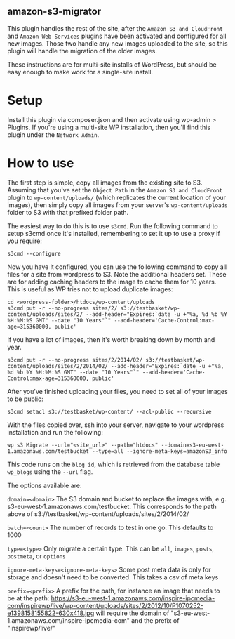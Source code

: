 amazon-s3-migrator
------------------

This plugin handles the rest of the site, after the `Amazon S3 and CloudFront` and `Amazon Web Services` plugins have been activated and configured for all new images. Those two handle any new images uploaded to the site, so this plugin will handle the migration of the older images.

These instructions are for multi-site installs of WordPress, but should be easy enough to make work for a single-site install.

Setup
=====

Install this plugin via composer.json and then activate using wp-admin > Plugins. If you're using a multi-site WP installation, then you'll find this plugin under the `Network Admin`.

How to use
==========

The first step is simple, copy all images from the existing site to S3. Assuming that you've set the `Object Path` in the `Amazon S3 and CloudFront` plugin to `wp-content/uploads/` (which replicates the current location of your images), then simply copy all images from your server's `wp-content/uploads` folder to S3 with that prefixed folder path.

The easiest way to do this is to use `s3cmd`. Run the following command to setup s3cmd once it's installed, remembering to set it up to use a proxy if you require:

    s3cmd --configure

Now you have it configured, you can use the following command to copy all files for a site from wordpress to S3. Note the additional headers set. These are for adding caching headers to the image to cache them for 10 years. This is useful as WP tries not to upload duplicate images:

    cd <wordpress-folder>/htdocs/wp-content/uploads
    s3cmd put -r --no-progress sites/2/ s3://testbasket/wp-content/uploads/sites/2/ --add-header="Expires:`date -u +"%a, %d %b %Y %H:%M:%S GMT" --date "10 Years"`" --add-header='Cache-Control:max-age=315360000, public'

If you have a lot of images, then it's worth breaking down by month and year.

    s3cmd put -r --no-progress sites/2/2014/02/ s3://testbasket/wp-content/uploads/sites/2/2014/02/ --add-header="Expires:`date -u +"%a, %d %b %Y %H:%M:%S GMT" --date "10 Years"`" --add-header='Cache-Control:max-age=315360000, public'

After you've finished uploading your files, you need to set all of your images to be public:

    s3cmd setacl s3://testbasket/wp-content/ --acl-public --recursive

With the files copied over, ssh into your server, navigate to your wordpress installation and run the following:

    wp s3 Migrate --url="<site_url>" --path="htdocs" --domain=s3-eu-west-1.amazonaws.com/testbucket --type=all --ignore-meta-keys=amazonS3_info

This code runs on the `blog id`, which is retrieved from the database table `wp_blogs` using the `--url` flag.

The options available are:

`domain=<domain>`
The S3 domain and bucket to replace the images with, e.g. s3-eu-west-1.amazonaws.com/testbucket. This corresponds to the path above of s3://testbasket/wp-content/uploads/sites/2/2014/02/

`batch=<count>`
The number of records to test in one go. This defaults to 1000

`type=<type>`
Only migrate a certain type. This can be `all`, `images`, `posts`, `postmeta`, or `options`

`ignore-meta-keys=<ignore-meta-keys>`
Some post meta data is only for storage and doesn't need to be converted. This takes a csv of meta keys

`prefix=<prefix>`
A prefix for the path, for instance an image that needs to be at the path:
https://s3-eu-west-1.amazonaws.com/inspire-ipcmedia-com/inspirewp/live/wp-content/uploads/sites/2/2012/10/P1070252-e1398158155822-630x418.jpg
will require the domain of "s3-eu-west-1.amazonaws.com/inspire-ipcmedia-com" and the prefix of "inspirewp/live/"
